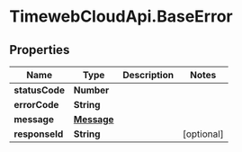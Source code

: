 # TimewebCloudApi.BaseError

## Properties

Name | Type | Description | Notes
------------ | ------------- | ------------- | -------------
**statusCode** | **Number** |  | 
**errorCode** | **String** |  | 
**message** | [**Message**](Message.md) |  | 
**responseId** | **String** |  | [optional] 


